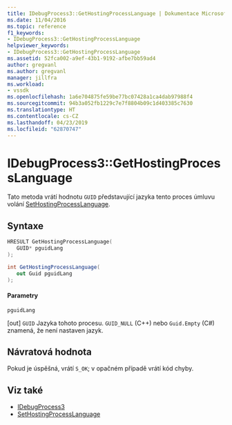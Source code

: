 ```yaml
---
title: IDebugProcess3::GetHostingProcessLanguage | Dokumentace Microsoftu
ms.date: 11/04/2016
ms.topic: reference
f1_keywords:
- IDebugProcess3::GetHostingProcessLanguage
helpviewer_keywords:
- IDebugProcess3::GetHostingProcessLanguage
ms.assetid: 52fca002-a9ef-43b1-9192-afbe7bb59ad4
author: gregvanl
ms.author: gregvanl
manager: jillfra
ms.workload:
- vssdk
ms.openlocfilehash: 1a6e704875fe59be77bc07428a1ca4dab97988f4
ms.sourcegitcommit: 94b3a052fb1229c7e7f8804b09c1d403385c7630
ms.translationtype: HT
ms.contentlocale: cs-CZ
ms.lasthandoff: 04/23/2019
ms.locfileid: "62870747"
---
```

# <a name="idebugprocess3gethostingprocesslanguage"></a>IDebugProcess3::GetHostingProcessLanguage
Tato metoda vrátí hodnotu `GUID` představující jazyka tento proces úmluvu volání [SetHostingProcessLanguage](../../../extensibility/debugger/reference/idebugprocess3-sethostingprocesslanguage.md).

## <a name="syntax"></a>Syntaxe

```cpp
HRESULT GetHostingProcessLanguage(
   GUID* pguidLang
);
```

```csharp
int GetHostingProcessLanguage(
   out Guid pguidLang
);
```

#### <a name="parameters"></a>Parametry
 `pguidLang`

 [out] `GUID` Jazyka tohoto procesu. `GUID_NULL` (C++) nebo `Guid.Empty` (C#) znamená, že není nastaven jazyk.

## <a name="return-value"></a>Návratová hodnota
 Pokud je úspěšná, vrátí `S_OK`; v opačném případě vrátí kód chyby.

## <a name="see-also"></a>Viz také
- [IDebugProcess3](../../../extensibility/debugger/reference/idebugprocess3.md)
- [SetHostingProcessLanguage](../../../extensibility/debugger/reference/idebugprocess3-sethostingprocesslanguage.md)